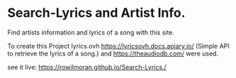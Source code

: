# Search-Lyrics and Artist Info.

Find artists information and lyrics of a song with this site. 

To create this Project lyrics.ovh https://lyricsovh.docs.apiary.io/ (Simple API to retrieve the lyrics of a song.) and https://theaudiodb.com/ were used.

see it live: https://rowilmoran.github.io/Search-Lyrics./
